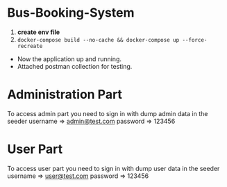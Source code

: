 # Bus-Booking-System

1. **create env file**
2. `docker-compose build --no-cache && docker-compose up --force-recreate`

* Now the application up and running.
* Attached postman collection for testing.

# Administration Part
To access admin part you need to sign in with dump admin data in the seeder 
username => admin@test.com
password => 123456

# User Part
To access user part you need to sign in with dump user data in the seeder
username => user@test.com
password => 123456
